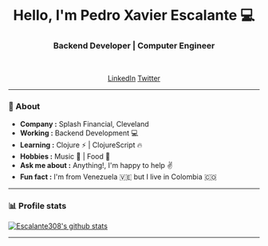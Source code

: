 <h1 align="center"> Hello, I'm Pedro Xavier Escalante 💻 </h1>
<h3 align="center">  Backend Developer | Computer Engineer </h3> <br>

<p align="center"> 
<a href="https://www.linkedin.com/in/pedro-xavier-escalante/">LinkedIn</a>
<a href="https://twitter.com/pedresca">Twitter</a>
</p>

---------------------------------------------------------------------------------------------------------------------------------------------------------------------------------
### 🤔 About
-  **Company :** Splash Financial, Cleveland
-  **Working :**  Backend Development :computer: 
-  **Learning :** Clojure ⚡ | ClojureScript :fire:	
-  **Hobbies :** Music 🎵 | Food 🥘
-  **Ask me about :** Anything!, I'm happy to help :v:
-  **Fun fact :** I'm from Venezuela 🇻🇪  but I live in Colombia 🇨🇴 

---------------------------------------------------------------------------------------------------------------------------------------------------------------------------------

### 📊 Profile stats

[![Escalante308's github stats](https://github-readme-stats.vercel.app/api?username=Escalante308&show_icons=true&title_color=fff&icon_color=79ff97&text_color=9f9f9f&bg_color=151515)](https://github.com/Escalante308/github-readme-stats)

-------------------------------------------------------------------------------------------------------------------------------------------------------------------------------
